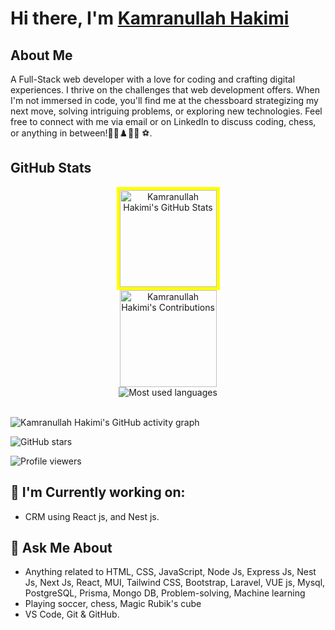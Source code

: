 # Hi there, I'm [Kamranullah Hakimi]()

## About Me
A Full-Stack web developer with a love for coding and crafting digital experiences. I thrive on the challenges that web development offers. When I'm not immersed in code, you'll find me at the chessboard strategizing my next move, solving intriguing problems, or exploring new technologies. Feel free to connect with me via email or on LinkedIn to discuss coding, chess, or anything in between!🚴‍♂️♟️👨‍💻 ⚽.

## GitHub Stats

<div align="center">
  <div style="display: flex; flex-direction: column; align-items: center;">
 <img src="https://github-readme-stats.vercel.app/api?username=hakimiomari&show_icons=true&hide_border=true&title_color=f65ee0&icon_color=1495ff&text_color=0CFFD2&bg_color=0c002e" alt="Kamranullah Hakimi's GitHub Stats" height="155" style="border: 5px solid yellow;"/>
    <img src="https://github-readme-streak-stats.herokuapp.com?user=hakimiomari&hide_border=true&ring=f65ee0&sideNums=f65ee0&stroke=1495ff&background=0c002e&sideLabels=0cffd2&dates=1495ff&fire=1495ff&currStreakLabel=0cffd2&currStreakNum=0cffd2&date_format=M%20j%5B%2C%20Y%5D" alt="Kamranullah Hakimi's Contributions" height="155"/>
    <img src="https://github-readme-stats.vercel.app/api/top-langs/?username=hakimiomari&bg_color=0c002e&title_color=f65ee0&text_color=0CFFD2&icon_color=1495ff&langs_count=10&layout=compact" alt="Most used languages" style="border: none;">
  </div>
</div>


<br>
 
![Kamranullah Hakimi's GitHub activity graph](https://github-readme-activity-graph.vercel.app/graph?username=hakimiomari&bg_color=0c002e&color=0CFFD2&line=f65ee0&point=1495ff&area=true&hide_border=true)
<br>


<div align="center">
  
</div>

![GitHub stars](https://img.shields.io/github/stars/hakimiomari?style=social)

![Profile viewers](https://komarev.com/ghpvc/?username=hakimiomari&color=green)
<br>
## 🌱 I'm Currently working on:
- CRM using React js, and Nest js.

## 💬 Ask Me About

- Anything related to HTML, CSS, JavaScript, Node Js, Express Js, Nest Js, Next Js, React, MUI, Tailwind CSS, Bootstrap, Laravel, VUE js, Mysql, PostgreSQL, Prisma, Mongo DB, Problem-solving, Machine learning
- Playing soccer, chess, Magic Rubik's cube
- VS Code, Git & GitHub.
